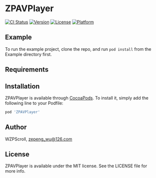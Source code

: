 # ZPAVPlayer

[![CI Status](https://img.shields.io/travis/WZPScroll/ZPAVPlayer.svg?style=flat)](https://travis-ci.org/WZPScroll/ZPAVPlayer)
[![Version](https://img.shields.io/cocoapods/v/ZPAVPlayer.svg?style=flat)](https://cocoapods.org/pods/ZPAVPlayer)
[![License](https://img.shields.io/cocoapods/l/ZPAVPlayer.svg?style=flat)](https://cocoapods.org/pods/ZPAVPlayer)
[![Platform](https://img.shields.io/cocoapods/p/ZPAVPlayer.svg?style=flat)](https://cocoapods.org/pods/ZPAVPlayer)

## Example

To run the example project, clone the repo, and run `pod install` from the Example directory first.

## Requirements

## Installation

ZPAVPlayer is available through [CocoaPods](https://cocoapods.org). To install
it, simply add the following line to your Podfile:

```ruby
pod 'ZPAVPlayer'
```

## Author

WZPScroll, zepeng_wu@126.com

## License

ZPAVPlayer is available under the MIT license. See the LICENSE file for more info.
